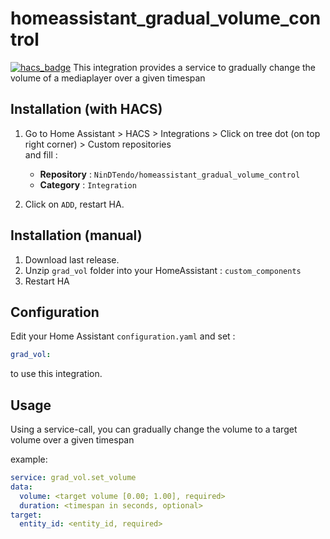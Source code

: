 # homeassistant_gradual_volume_control
[![hacs_badge](https://img.shields.io/badge/HACS-Custom-41BDF5.svg?style=for-the-badge)](https://github.com/hacs/integration)
 This integration provides a service to gradually change the volume of a mediaplayer over a given timespan
## Installation (with HACS)

1. Go to Home Assistant > HACS > Integrations > Click on tree dot (on top right corner) > Custom repositories \
and fill :
   * **Repository** :  `NinDTendo/homeassistant_gradual_volume_control`
   * **Category** : `Integration` 

2. Click on `ADD`, restart HA.

## Installation (manual)
1. Download last release.
2. Unzip `grad_vol` folder into your HomeAssistant : `custom_components`
3. Restart HA

## Configuration

Edit your Home Assistant `configuration.yaml` and set :

``` YAML
grad_vol:
```
to use this integration.

## Usage

Using a service-call, you can gradually change the volume to a target volume over a given timespan

example:
``` YAML
service: grad_vol.set_volume
data:
  volume: <target volume [0.00; 1.00], required>
  duration: <timespan in seconds, optional>
target:
  entity_id: <entity_id, required>
``` 
